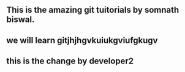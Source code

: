 ## This is the amazing git tuitorials by somnath biswal.
## we will learn gitjhjhgvkuiukgviufgkugv
## this is the change by developer2
